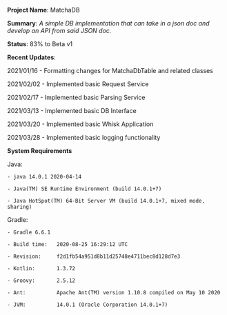**Project Name**: MatchaDB

**Summary**: _A simple DB implementation that can take in a json doc and develop an API from said JSON doc._

**Status**: 83% to Beta v1

**Recent Updates**:

2021/01/16 - Formatting changes for MatchaDbTable and related classes

2021/02/02 - Implemented basic Request Service

2021/02/17 - Implemented basic Parsing Service

2021/03/13 - Implemented basic DB Interface

2021/03/20 - Implemented basic Whisk Application

2021/03/28 - Implemented basic logging functionality

**System Requirements**

Java: 

    - java 14.0.1 2020-04-14

    - Java(TM) SE Runtime Environment (build 14.0.1+7)

    - Java HotSpot(TM) 64-Bit Server VM (build 14.0.1+7, mixed mode, sharing)

Gradle:

    - Gradle 6.6.1

    - Build time:   2020-08-25 16:29:12 UTC

    - Revision:     f2d1fb54a951d8b11d25748e4711bec8d128d7e3

    - Kotlin:       1.3.72

    - Groovy:       2.5.12

    - Ant:          Apache Ant(TM) version 1.10.8 compiled on May 10 2020

    - JVM:          14.0.1 (Oracle Corporation 14.0.1+7)